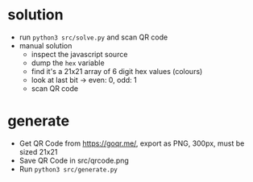 # solution
- run `python3 src/solve.py` and scan QR code
- manual solution
  - inspect the javascript source
  - dump the `hex` variable
  - find it's a 21x21 array of 6 digit hex values (colours)
  - look at last bit -> even: 0, odd: 1
  - scan QR code

# generate 
- Get QR Code from https://goqr.me/, export as PNG, 300px, must be sized 21x21
- Save QR Code in src/qrcode.png
- Run `python3 src/generate.py`